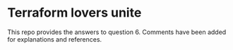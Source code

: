 # Terraform lovers unite
This repo provides the answers to question 6. Comments have been added for explanations and references.
